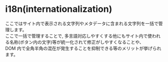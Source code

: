 # i18n(internationalization)

ここではサイト内で表示される文字列やメタデータに含まれる文字列を一括で管理します。</br>
ここで一括で管理することで, 多言語対応しやすくする他にもサイト内で使われる名称(ボタン内の文字)等が統一化されて修正がしやすくなることや、</br>
DOM 内で全角半角の混在が発生することを抑制できる等のメリットが挙げられます。
